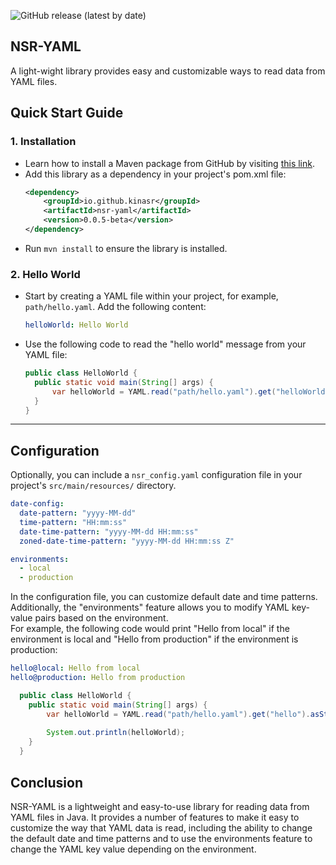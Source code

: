 ![GitHub release (latest by date)](https://img.shields.io/github/v/release/kinasr/nsr-yaml)

NSR-YAML
---
A light-wight library provides easy and customizable ways to read data from YAML files.

## Quick Start Guide

### 1. Installation

- Learn how to install a Maven package from GitHub by
  visiting [this link](https://docs.github.com/en/packages/working-with-a-github-packages-registry/working-with-the-apache-maven-registry#installing-a-package).
- Add this library as a dependency in your project's pom.xml file:
    ``` xml
    <dependency>
        <groupId>io.github.kinasr</groupId>
        <artifactId>nsr-yaml</artifactId>
        <version>0.0.5-beta</version>
    </dependency>
  ```
- Run `mvn install` to ensure the library is installed.

### 2. Hello World

- Start by creating a YAML file within your project, for example, `path/hello.yaml`. Add the following content:
  ```yaml
  helloWorld: Hello World
  ```
- Use the following code to read the "hello world" message from your YAML file:
  ```java
  public class HelloWorld {
    public static void main(String[] args) {
        var helloWorld = YAML.read("path/hello.yaml").get("helloWorld").asString();
    }
  }
  ```

---

## Configuration

Optionally, you can include a `nsr_config.yaml` configuration file in your project's `src/main/resources/` directory.

  ```yaml
  date-config:
    date-pattern: "yyyy-MM-dd"
    time-pattern: "HH:mm:ss"
    date-time-pattern: "yyyy-MM-dd HH:mm:ss"
    zoned-date-time-pattern: "yyyy-MM-dd HH:mm:ss Z"

  environments:
    - local
    - production 
   ```

In the configuration file, you can customize default date and time patterns. Additionally, the "environments" feature
allows you to modify YAML key-value pairs based on the environment.  
For example, the following code would print "Hello from local" if the environment is local and "Hello from production"
if the environment is production:

```yaml
hello@local: Hello from local
hello@production: Hello from production
```

```java
  public class HelloWorld {
    public static void main(String[] args) {
        var helloWorld = YAML.read("path/hello.yaml").get("hello").asString();
        
        System.out.println(helloWorld);
    }
  }
  ```

## Conclusion

NSR-YAML is a lightweight and easy-to-use library for reading data from YAML files in Java.
It provides a number of features to make it easy to customize the way that YAML data is read, including the ability to
change the default date and time patterns and to use the environments feature to change the YAML key value depending on
the environment.